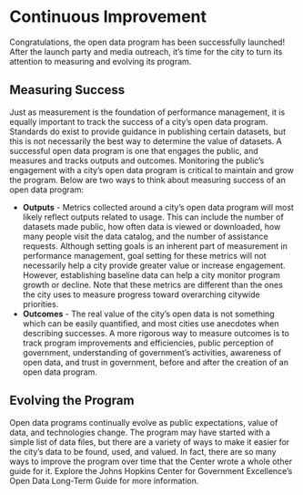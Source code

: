 # Continuous Improvement

Congratulations, the open data program has been successfully launched! After the launch party and media outreach, it’s time for the city to turn its attention to measuring and evolving its program.

## Measuring Success

Just as measurement is the foundation of performance management, it is equally important to track the success of a city’s open data program. Standards do exist to provide guidance in publishing certain datasets, but this is not necessarily the best way to determine the value of datasets. A successful open data program is one that engages the public, and measures and tracks outputs and outcomes. Monitoring the public’s engagement with a city’s open data program is critical to maintain and grow the program. Below are two ways to think about measuring success of an open data program:

* **Outputs** - Metrics collected around a city’s open data program will most likely reflect outputs related to usage. This can include the number of datasets made public, how often data is viewed or downloaded, how many people visit the data catalog, and the number of assistance requests. Although setting goals is an inherent part of measurement in performance management, goal setting for these metrics will not necessarily help a city provide greater value or increase engagement. However, establishing baseline data can help a city monitor program growth or decline. Note that these metrics are different than the ones the city uses to measure progress toward overarching citywide priorities.
* **Outcomes** - The real value of the city’s open data is not something which can be easily quantified, and most cities use anecdotes when describing successes. A more rigorous way to measure outcomes is to track program improvements and efficiencies, public perception of government, understanding of government’s activities, awareness of open data, and trust in government, before and after the creation of an open data program.

## Evolving the Program

Open data programs continually evolve as public expectations, value of data, and technologies change. The program may have started with a simple list of data files, but there are a variety of ways to make it easier for the city’s data to be found, used, and valued. In fact, there are so many ways to improve the program over time that the Center wrote a whole other guide for it. Explore the Johns Hopkins Center for Government Excellence’s Open Data Long-Term Guide for more information.